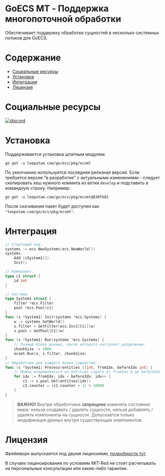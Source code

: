 # GoECS MT - Поддержка многопоточной обработки
Обеспечивает поддержку обработки сущностей в несколько системных потоков для GoECS.

# Содержание
* [Социальные ресурсы](#Социальные-ресурсы)
* [Установка](#Установка)
* [Интеграция](#Интеграция)
* [Лицензия](#Лицензия)

# Социальные ресурсы
[![discord](https://img.shields.io/discord/404358247621853185.svg?label=enter%20to%20discord%20server&style=for-the-badge&logo=discord)](https://discord.gg/5GZVde6)

# Установка
Поддерживается установка штатным модулем:
```
go get -u leopotam.com/go/ecs/pkg/ecsmt
```
По умолчанию используется последняя релизная версия. Если требуется версия "в разработке" с актуальными изменениями - следует скопировать хеш нужного коммита из ветки `develop` и подставить в командную строку. Например:
```
go get -u leopotam.com/go/ecs/pkg/ecsmt@830f682
```
После скачивания пакет будет доступен как `"leopotam.com/go/ecs/pkg/ecsmt"`.

# Интеграция
```go
// Стартовый код.
systems := ecs.NewSystems(ecs.NewWorld())
systems.
    Add (&System1{}).
    Init()

// Компонент.
type c1 struct {
    id int
}

// Система.
type System1 struct {
    filter *ecs.Filter
    pool *ecs.Pool[c1]
}
func (s *System1) Init(systems *ecs.Systems) {
    w := systems.GetWorld()
    s.filter = GetFilter[ecs.Inc1[C1]](w)
    s.pool = GetPool[C1](w)
}
func (s *System1) Run(systems *ecs.Systems) {
    // Размер блока данных, после которого наступает разделение.
    chunkSize := 1000
    ecsmt.Run(s, s.filter, chunkSize)
}
// Обработчик для каждого блока сущностей.
func (s *System1) Process(entities []int, fromIdx, beforeIdx int) {
    // Можно итерироваться по entities строго от fromIdx и до beforeIdx.
	for idx := fromIdx; idx < beforeIdx; idx++ {
		c1 := s.pool.Get(entities[idx])
        c1.counter = (c1.counter + 1) % 10000
	}
}
```

> **ВАЖНО!** Внутри обработчика **запрещено** изменять состояние мира: нельзя создавать / удалять сущности, нельзя добавлять / удалять компоненты на сущности. Допускается только модификация данных внутри существующих компонентов.

# Лицензия
Фреймворк выпускается под двумя лицензиями, [подробности тут](./../../LICENSE.md).

В случаях лицензирования по условиям MIT-Red не стоит расчитывать на
персональные консультации или какие-либо гарантии.